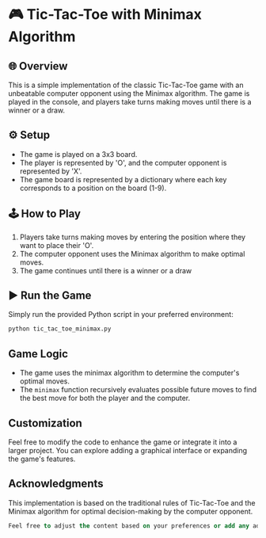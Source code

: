 # 🎮 Tic-Tac-Toe with Minimax Algorithm

## 🌐 Overview
This is a simple implementation of the classic Tic-Tac-Toe game with an unbeatable computer opponent using the Minimax algorithm. The game is played in the console, and players take turns making moves until there is a winner or a draw.

## ⚙ Setup
- The game is played on a 3x3 board.
- The player is represented by 'O', and the computer opponent is represented by 'X'.
- The game board is represented by a dictionary where each key corresponds to a position on the board (1-9).

## 🕹 How to Play
1. Players take turns making moves by entering the position where they want to place their 'O'.
2. The computer opponent uses the Minimax algorithm to make optimal moves.
3. The game continues until there is a winner or a draw

## ▶ Run the Game
Simply run the provided Python script in your preferred environment:

```bash
python tic_tac_toe_minimax.py
```
## Game Logic
- The game uses the minimax algorithm to determine the computer's optimal moves.
- The `minimax` function recursively evaluates possible future moves to find the best move for both the player and the computer.

## Customization
Feel free to modify the code to enhance the game or integrate it into a larger project. You can explore adding a graphical interface or expanding the game's features.

## Acknowledgments
This implementation is based on the traditional rules of Tic-Tac-Toe and the Minimax algorithm for optimal decision-making by the computer opponent.

```sql
Feel free to adjust the content based on your preferences or add any additional information you find relevant.
```
